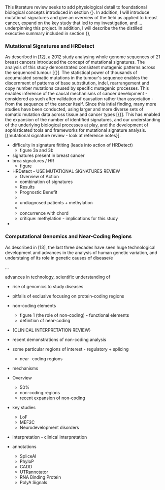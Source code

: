 This literature review seeks to add physiological detail to foundational biological concepts introduced in section {}.
In addition, I will introduce mutational signatures and give an overview of the field as applied to breast cancer, expand on the key study that led to my investigation, and ...
underpinning this project. In addition, I will describe the  the distilled executive summary included in section {}, 


### Mutational Signatures and HRDetect

As described in [12], a 2012 study analysing whole genome sequences of 21 breast cancers introduced the concept of mutational signatures. The analysis of this study demonstrated consistent mutagenic patterns across the sequenced tumour [{}]. The statistical power of thousands of accumulated somatic mutations in the tumour's sequence enables the discernment of patterns of base substitution, indel, rearrangement and copy number mutations caused by specific mutagenic processes. This enables inference of the causal mechanisms of cancer development - considered as such after validation of causation rather than association - from the sequence of the cancer itself.
SInce this intial finding, many more studies have been conducted, using larger and more diverse sets of somatic mutation data across tissue and cancer types [{}]. This has enabled the expansion of the number of identified signatures, and our understanding of the underlying biological processes at play, and the development of sophisticated tools and frameworks for mutational signature analysis. [{mutational signature review - look at reference notes}].

- difficulty in signature fititing (leads into action of HRDetect)
	- figure 3a and 3b 
- signatures present in breast cancer
- brca signatures / HR
	- figure
- HRDetect - USE MUTATIONAL SIGNATURES REVIEW
	- Overview of Action
	- combination of signatures
	- Results
	- Prognostic Benefit
	- 
	- undiagnosed patients + methylation
	- 
	- concurrence with chord 
	- critique: methylation - implications for this study
- 

### Computational Genomics and Near-Coding Regions

As described in [13], the last three decades have seen huge technological development and advances in the analysis of human genetic variation, and understaing of its role in genetic causes of disease/e

...


advances in technology, scientific understanding of 
- rise of genomics to study diseases
- pitfalls of exclusive focusing on protein-coding regions
- non-coding elements
	- figure 1 (the role of non-coding) - functional elements
	- definition of near-coding
- {CLINICAL INTERPRETATION REVIEW}
- recent demonstrations of non-coding analysis
- some particular regions of interest - regulatory + splicing
	- near -coding regions
- mechanisms

- Overview
	- 50% 
	- non-coding regions
	- recent expansion of non-coding
- key studies
	- LoF
	- MEF2C
	- Neurodevelopment disorders
- interpretation - clinical interpretation
- annotations
	- SpliceAI
	- PhyloP
	- CADD
	- UTRannotator
	- RNA Binding Protein
	- PolyA Signals